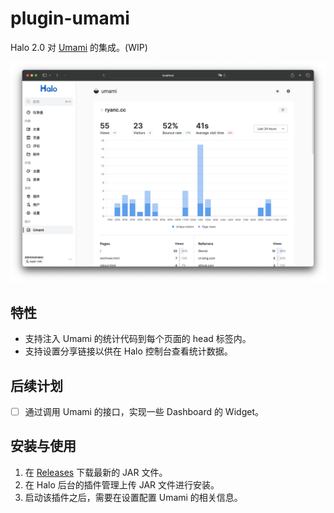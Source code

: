# plugin-umami

Halo 2.0 对 [Umami](https://github.com/umami-software/umami) 的集成。(WIP)

![Umami](./screenshots//umami.png)

## 特性

- 支持注入 Umami 的统计代码到每个页面的 head 标签内。
- 支持设置分享链接以供在 Halo 控制台查看统计数据。

## 后续计划

- [ ] 通过调用 Umami 的接口，实现一些 Dashboard 的 Widget。

## 安装与使用

1. 在 [Releases](https://github.com/ruibaby/plugin-umami/releases) 下载最新的 JAR 文件。
2. 在 Halo 后台的插件管理上传 JAR 文件进行安装。
3. 启动该插件之后，需要在设置配置 Umami 的相关信息。
